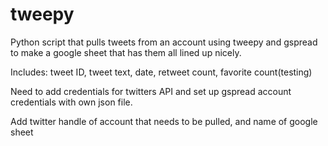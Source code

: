 # tweepy
Python script that pulls tweets from an account using tweepy and gspread to make a google sheet that has them all lined up nicely.

Includes: tweet ID, tweet text, date, retweet count, favorite count(testing)

Need to add credentials for twitters API and set up gspread account credentials with own json file.

Add twitter handle of account that needs to be pulled, and name of google sheet
